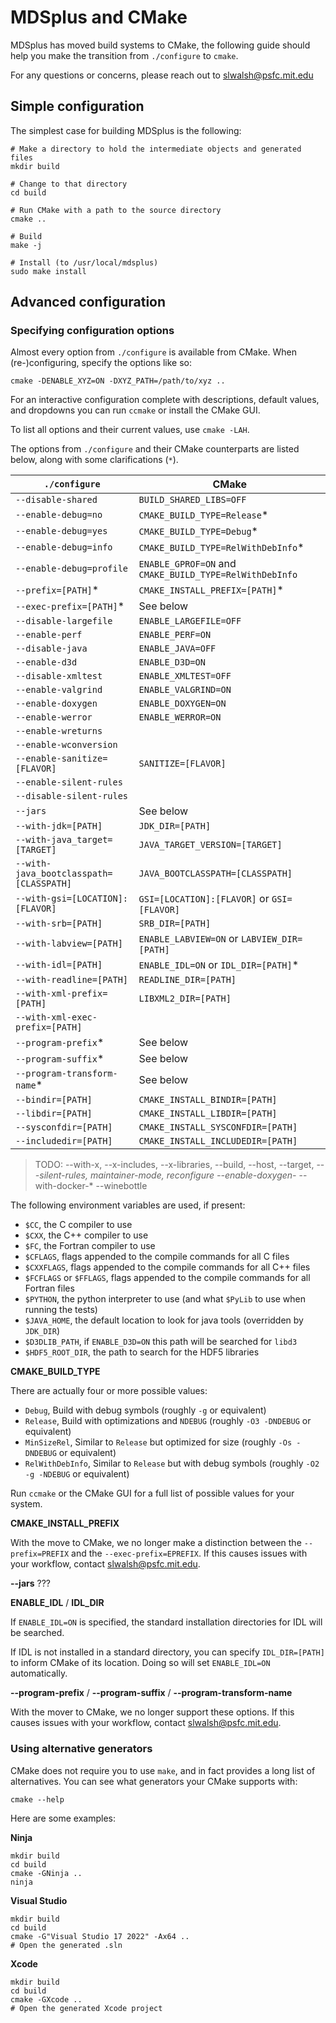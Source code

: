 
# MDSplus and CMake

MDSplus has moved build systems to CMake, the following guide should help you make the transition from `./configure` to `cmake`.

For any questions or concerns, please reach out to slwalsh@psfc.mit.edu

## Simple configuration

The simplest case for building MDSplus is the following:

```
# Make a directory to hold the intermediate objects and generated files
mkdir build

# Change to that directory
cd build

# Run CMake with a path to the source directory
cmake ..

# Build
make -j

# Install (to /usr/local/mdsplus)
sudo make install
```

## Advanced configuration

### Specifying configuration options

Almost every option from `./configure` is available from CMake. When (re-)configuring, specify the options like so:

```
cmake -DENABLE_XYZ=ON -DXYZ_PATH=/path/to/xyz .. 
```

For an interactive configuration complete with descriptions, default values, and dropdowns you can run `ccmake` or install the CMake GUI.

To list all options and their current values, use `cmake -LAH`.

The options from `./configure` and their CMake counterparts are listed below, along with some clarifications (`*`).

| `./configure`                           | CMake                                                   |
| --------------------------------------- | ------------------------------------------------------- |
| `--disable-shared`                      | `BUILD_SHARED_LIBS=OFF`                                 |
| `--enable-debug=no`                     | `CMAKE_BUILD_TYPE=Release`*                             |
| `--enable-debug=yes`                    | `CMAKE_BUILD_TYPE=Debug`*                               |
| `--enable-debug=info`                   | `CMAKE_BUILD_TYPE=RelWithDebInfo`*                      |
| `--enable-debug=profile`                | `ENABLE_GPROF=ON` and `CMAKE_BUILD_TYPE=RelWithDebInfo` |
| `--prefix=[PATH]`*                      | `CMAKE_INSTALL_PREFIX=[PATH]`*                          |
| `--exec-prefix=[PATH]`*                 | See below                                               |
| `--disable-largefile`                   | `ENABLE_LARGEFILE=OFF`                                  |
| `--enable-perf`                         | `ENABLE_PERF=ON`                                        |
| `--disable-java`                        | `ENABLE_JAVA=OFF`                                       |
| `--enable-d3d`                          | `ENABLE_D3D=ON`                                         |
| `--disable-xmltest`                     | `ENABLE_XMLTEST=OFF`                                    |
| `--enable-valgrind`                     | `ENABLE_VALGRIND=ON`                                    |
| `--enable-doxygen`                      | `ENABLE_DOXYGEN=ON`                                     |
| `--enable-werror`                       | `ENABLE_WERROR=ON`                                      |
| `--enable-wreturns`                     |                                                         |
| `--enable-wconversion`                  |                                                         |
| `--enable-sanitize=[FLAVOR]`            | `SANITIZE=[FLAVOR]`                                     |
| `--enable-silent-rules`                 |                                                         |
| `--disable-silent-rules`                |                                                         |
| `--jars`                                | See below                                               |
| `--with-jdk=[PATH]`                     | `JDK_DIR=[PATH]`                                        |
| `--with-java_target=[TARGET]`           | `JAVA_TARGET_VERSION=[TARGET]`                          |
| `--with-java_bootclasspath=[CLASSPATH]` | `JAVA_BOOTCLASSPATH=[CLASSPATH]`                        |
| `--with-gsi=[LOCATION]:[FLAVOR]`        | `GSI=[LOCATION]:[FLAVOR]` or `GSI=[FLAVOR]`             |
| `--with-srb=[PATH]`                     | `SRB_DIR=[PATH]`                                        |
| `--with-labview=[PATH]`                 | `ENABLE_LABVIEW=ON` or `LABVIEW_DIR=[PATH]`             |
| `--with-idl=[PATH]`                     | `ENABLE_IDL=ON` or `IDL_DIR=[PATH]`*                    |
| `--with-readline=[PATH]`                | `READLINE_DIR=[PATH]`                                   |
| `--with-xml-prefix=[PATH]`              | `LIBXML2_DIR=[PATH]`                                    |
| `--with-xml-exec-prefix=[PATH]`         |                                                         |
| `--program-prefix`*                     | See below                                               |
| `--program-suffix`*                     | See below                                               |
| `--program-transform-name`*             | See below                                               |
| `--bindir=[PATH]`                       | `CMAKE_INSTALL_BINDIR=[PATH]`                           |
| `--libdir=[PATH]`                       | `CMAKE_INSTALL_LIBDIR=[PATH]`                           |
| `--sysconfdir=[PATH]`                   | `CMAKE_INSTALL_SYSCONFDIR=[PATH]`                       |
| `--includedir=[PATH]`                   | `CMAKE_INSTALL_INCLUDEDIR=[PATH]`                       |

> TODO:
> --with-x, --x-includes, --x-libraries,
> --build, --host, --target,
> --*-silent-rules, maintainer-mode,
> reconfigure
> --enable-doxygen-*
> --with-docker-*
> --winebottle


The following environment variables are used, if present:

* `$CC`, the C compiler to use
* `$CXX`, the C++ compiler to use
* `$FC`, the Fortran compiler to use
* `$CFLAGS`, flags appended to the compile commands for all C files
* `$CXXFLAGS`, flags appended to the compile commands for all C++ files
* `$FCFLAGS` or `$FFLAGS`, flags appended to the compile commands for all Fortran files
* `$PYTHON`, the python interpreter to use (and what `$PyLib` to use when running the tests)
* `$JAVA_HOME`, the default location to look for java tools (overridden by `JDK_DIR`)
* `$D3DLIB_PATH`, if `ENABLE_D3D=ON` this path will be searched for `libd3`
* `$HDF5_ROOT_DIR`, the path to search for the HDF5 libraries

**CMAKE_BUILD_TYPE**

There are actually four or more possible values:
* `Debug`, Build with debug symbols (roughly `-g` or equivalent)
* `Release`, Build with optimizations and `NDEBUG` (roughly `-O3 -DNDEBUG` or equivalent)
* `MinSizeRel`, Similar to `Release` but optimized for size (roughly `-Os -DNDEBUG` or equivalent)
* `RelWithDebInfo`, Similar to `Release` but with debug symbols (roughly `-O2 -g -NDEBUG` or equivalent)

Run `ccmake` or the CMake GUI for a full list of possible values for your system.

**CMAKE_INSTALL_PREFIX**

With the move to CMake, we no longer make a distinction between the `--prefix=PREFIX` and the `--exec-prefix=EPREFIX`. If this causes issues with your workflow, contact slwalsh@psfc.mit.edu.

**--jars** ???

**ENABLE_IDL** / **IDL_DIR**

If `ENABLE_IDL=ON` is specified, the standard installation directories for IDL will be searched.

If IDL is not installed in a standard directory, you can specify `IDL_DIR=[PATH]` to inform CMake of its location. Doing so will set `ENABLE_IDL=ON` automatically.

**--program-prefix** / **--program-suffix** / **--program-transform-name**

With the mover to CMake, we no longer support these options. If this causes issues with your workflow, contact slwalsh@psfc.mit.edu.

### Using alternative generators

CMake does not require you to use `make`, and in fact provides a long list of alternatives.
You can see what generators your CMake supports with:

```
cmake --help
```

Here are some examples:

**Ninja**

```
mkdir build
cd build
cmake -GNinja ..
ninja
```

**Visual Studio**

```
mkdir build
cd build
cmake -G"Visual Studio 17 2022" -Ax64 ..
# Open the generated .sln
```

**Xcode**

```
mkdir build
cd build
cmake -GXcode ..
# Open the generated Xcode project
```